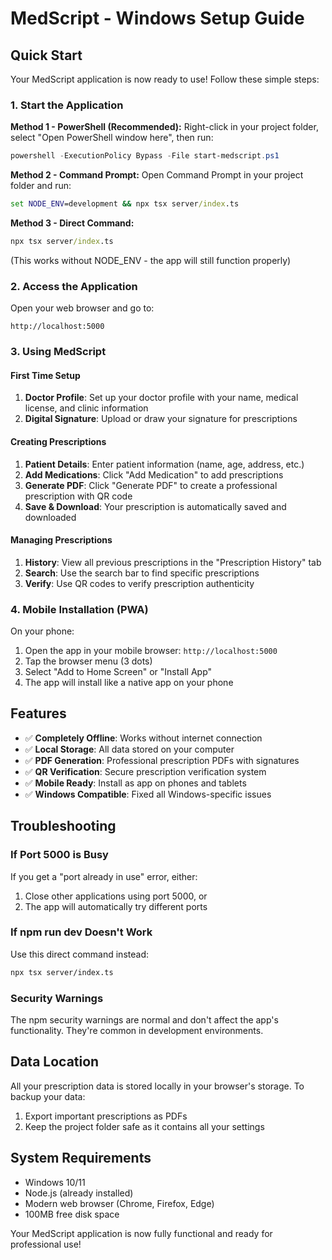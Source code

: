 # MedScript - Windows Setup Guide

## Quick Start
Your MedScript application is now ready to use! Follow these simple steps:

### 1. Start the Application

**Method 1 - PowerShell (Recommended):**
Right-click in your project folder, select "Open PowerShell window here", then run:
```powershell
powershell -ExecutionPolicy Bypass -File start-medscript.ps1
```

**Method 2 - Command Prompt:**
Open Command Prompt in your project folder and run:
```cmd
set NODE_ENV=development && npx tsx server/index.ts
```

**Method 3 - Direct Command:**
```cmd
npx tsx server/index.ts
```
(This works without NODE_ENV - the app will still function properly)

### 2. Access the Application
Open your web browser and go to:
```
http://localhost:5000
```

### 3. Using MedScript

#### First Time Setup
1. **Doctor Profile**: Set up your doctor profile with your name, medical license, and clinic information
2. **Digital Signature**: Upload or draw your signature for prescriptions

#### Creating Prescriptions
1. **Patient Details**: Enter patient information (name, age, address, etc.)
2. **Add Medications**: Click "Add Medication" to add prescriptions
3. **Generate PDF**: Click "Generate PDF" to create a professional prescription with QR code
4. **Save & Download**: Your prescription is automatically saved and downloaded

#### Managing Prescriptions
1. **History**: View all previous prescriptions in the "Prescription History" tab
2. **Search**: Use the search bar to find specific prescriptions
3. **Verify**: Use QR codes to verify prescription authenticity

### 4. Mobile Installation (PWA)
On your phone:
1. Open the app in your mobile browser: `http://localhost:5000`
2. Tap the browser menu (3 dots)
3. Select "Add to Home Screen" or "Install App"
4. The app will install like a native app on your phone

## Features
- ✅ **Completely Offline**: Works without internet connection
- ✅ **Local Storage**: All data stored on your computer
- ✅ **PDF Generation**: Professional prescription PDFs with signatures
- ✅ **QR Verification**: Secure prescription verification system
- ✅ **Mobile Ready**: Install as app on phones and tablets
- ✅ **Windows Compatible**: Fixed all Windows-specific issues

## Troubleshooting

### If Port 5000 is Busy
If you get a "port already in use" error, either:
1. Close other applications using port 5000, or
2. The app will automatically try different ports

### If npm run dev Doesn't Work
Use this direct command instead:
```bash
npx tsx server/index.ts
```

### Security Warnings
The npm security warnings are normal and don't affect the app's functionality. They're common in development environments.

## Data Location
All your prescription data is stored locally in your browser's storage. To backup your data:
1. Export important prescriptions as PDFs
2. Keep the project folder safe as it contains all your settings

## System Requirements
- Windows 10/11
- Node.js (already installed)
- Modern web browser (Chrome, Firefox, Edge)
- 100MB free disk space

Your MedScript application is now fully functional and ready for professional use!